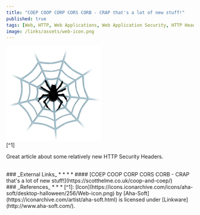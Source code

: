 ```yaml
---
title: "COEP COOP CORP CORS CORB - CRAP that's a lot of new stuff!"
published: true
tags: [Web, HTTP, Web Applications, Web Application Security, HTTP Headers, Security Headers]
image: /links/assets/web-icon.png
---
```


![](/links/assets/web-icon.png)
<br>
[^1]

Great article about some relatively new HTTP Security Headers.

<br>
### _External Links_
* * *
* #### [COEP COOP CORP CORS CORB - CRAP that's a lot of new stuff!](https://scotthelme.co.uk/coop-and-coep/)

<br>
### _References_
* * *
[^1]: [Icon](https://icons.iconarchive.com/icons/aha-soft/desktop-halloween/256/Web-icon.png) by [Aha-Soft](https://iconarchive.com/artist/aha-soft.html) is licensed under [Linkware](http://www.aha-soft.com/).
